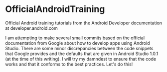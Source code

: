 # OfficialAndroidTraining
Official Android training tutorials from the Android Developer documentation at developer.android.com

I am attempting to make several small commits based on the official documentation from Google about how to develop apps using Android Studio. There are some minor discrepancies between the code snippets that Google provides and the defaults that are given in Android Studio 1.0.1 (at the time of this writing). I will try my damndest to ensure that the code works and that it conforms to the best practices.
Let's do this!
